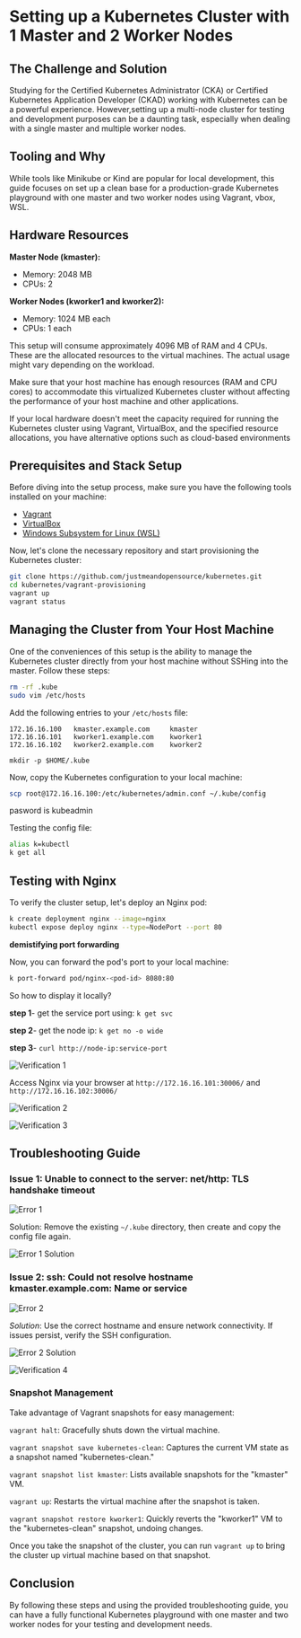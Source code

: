 # Setting up a Kubernetes Cluster with 1 Master and 2 Worker Nodes

## The Challenge and Solution

Studying for the Certified Kubernetes Administrator (CKA) or Certified Kubernetes Application Developer (CKAD) working with Kubernetes can be a powerful experience. However,setting up a multi-node cluster for testing and development purposes can be a daunting task, especially when dealing with a single master and multiple worker nodes. 



## Tooling and Why

While tools like Minikube or Kind are popular for local development, this guide focuses on set up a clean base for a production-grade Kubernetes playground with one master and two worker nodes using Vagrant, vbox, WSL.

## Hardware Resources

**Master Node (kmaster):**

* Memory: 2048 MB
* CPUs: 2

**Worker Nodes (kworker1 and kworker2):**

* Memory: 1024 MB each
* CPUs: 1 each

This setup will consume approximately 4096 MB of RAM and 4 CPUs. These are the allocated resources to the virtual machines. The actual usage might vary depending on the workload.

Make sure that your host machine has enough resources (RAM and CPU cores) to accommodate this virtualized Kubernetes cluster without affecting the performance of your host machine and other applications. 


If your local hardware doesn't meet the capacity required for running the Kubernetes cluster using Vagrant, VirtualBox, and the specified resource allocations, you have alternative options such as cloud-based environments

## Prerequisites and Stack Setup

Before diving into the setup process, make sure you have the following tools installed on your machine:

- [Vagrant](assets/https://www.vagrantup.com/)
- [VirtualBox](assets/https://www.virtualbox.org/)
- [Windows Subsystem for Linux (WSL)](assets/https://docs.microsoft.com/en-us/windows/wsl/)

Now, let's clone the necessary repository and start provisioning the Kubernetes cluster:

```bash
git clone https://github.com/justmeandopensource/kubernetes.git
cd kubernetes/vagrant-provisioning
vagrant up
vagrant status
```

## Managing the Cluster from Your Host Machine

One of the conveniences of this setup is the ability to manage the Kubernetes cluster directly from your host machine without SSHing into the master. Follow these steps:

```bash
rm -rf .kube
sudo vim /etc/hosts
```

Add the following entries to your `/etc/hosts` file:

```plaintext
172.16.16.100   kmaster.example.com     kmaster
172.16.16.101   kworker1.example.com    kworker1        
172.16.16.102   kworker2.example.com    kworker2 
```

```
mkdir -p $HOME/.kube
```

Now, copy the Kubernetes configuration to your local machine:

```bash
scp root@172.16.16.100:/etc/kubernetes/admin.conf ~/.kube/config
```
pasword is kubeadmin

Testing the config file: 

```bash
alias k=kubectl
k get all
```

## Testing with Nginx

To verify the cluster setup, let's deploy an Nginx pod:

```bash
k create deployment nginx --image=nginx
kubectl expose deploy nginx --type=NodePort --port 80
```

**demistifying port forwarding**

Now, you can forward the pod's port to your local machine:

```bash
k port-forward pod/nginx-<pod-id> 8080:80
```
So how to display it locally?

**step 1**- get the service port using: `k get svc`

**step 2**- get the node ip: `k get no -o wide`

**step 3**- `curl http://node-ip:service-port`

![Verification 1](assets/20231121020838.png)

Access Nginx via your browser at `http://172.16.16.101:30006/` and `http://172.16.16.102:30006/`

![Verification 2](assets/20231121020713.png)

![Verification 3](assets/20231121020755.png)



## Troubleshooting Guide

### Issue 1: Unable to connect to the server: net/http: TLS handshake timeout

![Error 1](assets/20231121020217.png)

Solution: Remove the existing `~/.kube` directory, then create and copy the config file again.

![Error 1 Solution](assets/20231121020427.png)

### Issue 2: ssh: Could not resolve hostname kmaster.example.com: Name or service

![Error 2](assets/20231121021050.png)

*Solution*: Use the correct hostname and ensure network connectivity. If issues persist, verify the SSH configuration.

![Error 2 Solution](assets/20231121021005.png)


![Verification 4](assets/20231121021217.png)

### Snapshot Management

Take advantage of Vagrant snapshots for easy management:


`vagrant halt`: Gracefully shuts down the virtual machine.

`vagrant snapshot save kubernetes-clean`: Captures the current VM state as a snapshot named "kubernetes-clean."

`vagrant snapshot list kmaster`: Lists available snapshots for the "kmaster" VM.

`vagrant up`: Restarts the virtual machine after the snapshot is taken.

`vagrant snapshot restore kworker1`: Quickly reverts the "kworker1" VM to the "kubernetes-clean" snapshot, undoing changes.

Once you take the snapshot of the cluster, you can run `vagrant up` to bring the cluster up virtual machine based on that snapshot.


## Conclusion

By following these steps and using the provided troubleshooting guide, you can have a fully functional Kubernetes playground with one master and two worker nodes for your testing and development needs.